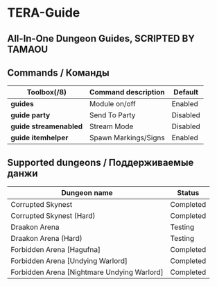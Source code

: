 
TERA-Guide
======

All-In-One Dungeon Guides, SCRIPTED BY TAMAOU
------
## Commands / Команды
Toolbox(/8) | Command description | Default
--- | --- | ---
**guides** | Module on/off	|	Enabled
**guide party**	|	Send To Party	|	Disabled
**guide streamenabled**	|	Stream Mode	|	Disabled
**guide itemhelper**	|	Spawn Markings/Signs	|	Enabled

## Supported dungeons / Поддерживаемые данжи
Dungeon name | Status
--- | ---
Corrupted Skynest | Completed
Corrupted Skynest (Hard) | Completed
Draakon Arena | Testing
Draakon Arena (Hard) | Testing
Forbidden Arena [Hagufna] | Completed
Forbidden Arena [Undying Warlord] | Completed
Forbidden Arena [Nightmare Undying Warlord]| Completed

